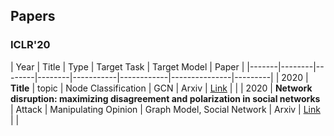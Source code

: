 ## Papers

### ICLR'20
| Year        | Title           | Type       |  Target Task | Target Model     |  Paper        |
|-------|--------|--------|--------|-----------|------------|---------------|---------|
| 2020 | **Title**  | topic  |  Node Classification  | GCN | Arxiv | [Link](https://arxiv.org/abs/2004.13825) | |
| 2020 | **Network disruption: maximizing disagreement and polarization in social networks**  | Attack  |  Manipulating Opinion  | Graph Model, Social Network | Arxiv | [Link](https://arxiv.org/abs/2003.08377) | |
